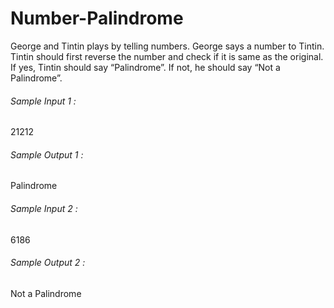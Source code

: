 # Number-Palindrome

George and Tintin plays by telling numbers. George says a number to Tintin. Tintin should first reverse the number and check if it is same as the original. If yes, Tintin should say “Palindrome”. If not, he should say “Not a Palindrome”.

###### Sample Input 1 :
21212

###### Sample Output 1 :
Palindrome

###### Sample Input 2 :
6186

###### Sample Output 2 :
Not a Palindrome

